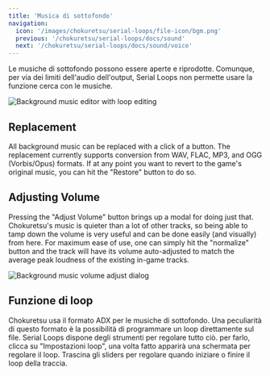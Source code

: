 ```yaml
---
title: 'Musica di sottofondo'
navigation:
  icon: '/images/chokuretsu/serial-loops/file-icon/bgm.png'
  previous: '/chokuretsu/serial-loops/docs/sound'
  next: '/chokuretsu/serial-loops/docs/sound/voice'
---
```


Le musiche di sottofondo possono essere aperte e riprodotte. Comunque, per via dei limiti dell'audio dell'output, Serial Loops non
permette
usare la funzione cerca con le musiche. 

![Background music editor with loop editing](/images/chokuretsu/serial-loops/bgm-loop-editing.png)

## Replacement
All background music can be replaced with a click of a button. The replacement currently supports conversion from WAV, FLAC, MP3, and OGG (Vorbis/Opus) formats.
If at any point you want to revert to the game's original music, you can hit the "Restore" button to do so.

## Adjusting Volume
Pressing the "Adjust Volume" button brings up a modal for doing just that. Chokuretsu's music is quieter than a lot of other tracks, so being able to tamp
down the volume is very useful and can be done easily (and visually) from here. For maximum ease of use, one can simply hit the "normalize" button and the
track will have its volume auto-adjusted to match the average peak loudness of the existing in-game tracks.

![Background music volume adjust dialog](/images/chokuretsu/serial-loops/bgm-volume-editing.png)

## Funzione di loop
Chokuretsu usa il formato ADX per le musiche di sottofondo. Una peculiarità di questo formato è la possibilità di programmare un loop direttamente
sul file. Serial Loops dispone degli strumenti per regolare tutto ciò. per farlo, clicca su "Impostazioni loop", una volta fatto apparirà una schermata per regolare il loop. Trascina gli sliders per regolare quando iniziare o finire il loop della traccia.